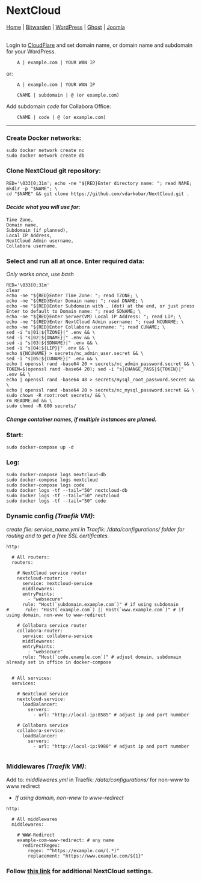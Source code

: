 # NextCloud
  
<p align="left">
  <a href="https://github.com/vdarkobar/Home_Cloud#proxmox">Home</a> |
  <a href="https://github.com/vdarkobar/Bitwarden#bitwarden">Bitwarden</a> |
  <a href="https://github.com/vdarkobar/WordPress#wordpress">WordPress</a> |
  <a href="https://github.com/vdarkobar/Ghost-blog">Ghost</a> |
  <a href="https://github.com/vdarkobar/Portainer">Joomla</a>  
  <br><br>
</p>  
  
Login to <a href="https://dash.cloudflare.com/">CloudFlare</a> and set domain name, or domain name and subdomain for your WordPress.
```
    A | example.com | YOUR WAN IP
```
or:
```
    A | example.com | YOUR WAN IP
```
```
    CNAME | subdomain | @ (or example.com)
```
Add subdomain *code* for Collabora Office:
```
    CNAME | code | @ (or example.com)
```
---

### Create Docker networks:
```
sudo docker network create nc
sudo docker network create db
```
### Clone NextCloud git repository:
```
RED='\033[0;31m'; echo -ne "${RED}Enter directory name: "; read NAME; mkdir -p "$NAME"; \
cd "$NAME" && git clone https://github.com/vdarkobar/NextCloud.git .
```
  
#### *Decide what you will use for*:
```
Time Zone,
Domain name,
Subdomain (if planned),
Local IP Address,
NextCloud Admin username,
Collabora username.
```
  
### Select and run all at once. Enter required data:
*Only works once, use bash*
```
RED='\033[0;31m'
clear
echo -ne "${RED}Enter Time Zone: "; read TZONE; \
echo -ne "${RED}Enter Domain name: "; read DNAME; \
echo -ne "${RED}Enter Subdomain with . (dot) at the end, or just press Enter to default to Domain name: "; read SDNAME; \
echo -ne "${RED}Enter Server(VM) Local IP Address: "; read LIP; \
echo -ne "${RED}Enter NextCloud Admin username: "; read NCUNAME; \
echo -ne "${RED}Enter Collabora username: "; read CUNAME; \
sed -i "s|01|${TZONE}|" .env && \
sed -i "s|02|${DNAME}|" .env && \
sed -i "s|03|${SDNAME}|" .env && \
sed -i "s|04|${LIP}|" .env && \
echo ${NCUNAME} > secrets/nc_admin_user.secret && \
sed -i "s|05|${CUNAME}|" .env && \
echo | openssl rand -base64 20 > secrets/nc_admin_password.secret && \
TOKEN=$(openssl rand -base64 20); sed -i "s|CHANGE_PASS|${TOKEN}|" .env && \
echo | openssl rand -base64 48 > secrets/mysql_root_password.secret && \
echo | openssl rand -base64 20 > secrets/nc_mysql_password.secret && \
sudo chown -R root:root secrets/ && \
rm README.md && \
sudo chmod -R 600 secrets/
```
#### *Change container names, if multiple instances are planed.*
  
### Start:
```
sudo docker-compose up -d
```
### Log:
```
sudo docker-compose logs nextcloud-db
sudo docker-compose logs nextcloud
sudo docker-compose logs code
sudo docker logs -tf --tail="50" nextcloud-db
sudo docker logs -tf --tail="50" nextcloud
sudo docker logs -tf --tail="50" code
```
  
### Dynamic config *(Traefik VM)*:
*create file: service_name.yml in Traefik: /data/configurations/ folder for routing and to get a free SSL certificates.*

```
http:

  # All routers:
  routers:

    # NextCloud service router
    nextcloud-router:
      service: nextcloud-service
      middlewares:
      entryPoints:
        - "websecure"
      rule: "Host(`subdomain.example.com`)" # if using subdomain
#      rule: "Host(`example.com`) || Host(`www.example.com`)" # if using domain, non-www to www-redirect

    # Collabora service router
    collabora-router:
      service: collabora-service
      middlewares:
      entryPoints:
        - "websecure"
      rule: "Host(`code.example.com`)" # adjust domain, subdomain already set in office in docker-compose


  # All services:
  services:

    # Nextcloud service
    nextcloud-service:
      loadBalancer:
        servers:
          - url: "http://local-ip:8585" # adjust ip and port nummber

    # Collabora service
    collabora-service:
      loadBalancer:
        servers:
          - url: "http://local-ip:9980" # adjust ip and port nummber
          
```
  
### Middlewares *(Traefik VM)*:
Add to: *middlewares.yml* in Traefik: */data/configurations/* for non-www to www redirect  
  
* *If using domain, non-www to www-redirect*
```
http:

  # All middlewares
  middlewares:
  
    # WWW-Redirect
    example-com-www-redirect: # any name
      redirectRegex:
        regex: "^https://example.com/(.*)"
        replacement: "https://www.example.com/${1}"
```  
  
### Follow <a href="https://github.com/vdarkobar/shared/blob/main/NextCloud.md#edit-configphp-file">this link</a> for additional NextCloud settings.
